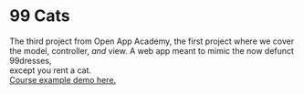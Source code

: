# 99 Cats
The third project from Open App Academy, the first project where we cover  
the model, controller, *and* view. A web app meant to mimic the now defunct 99dresses,  
except you rent a cat.  
[Course example demo here.](https://ninetyninecats.herokuapp.com/)